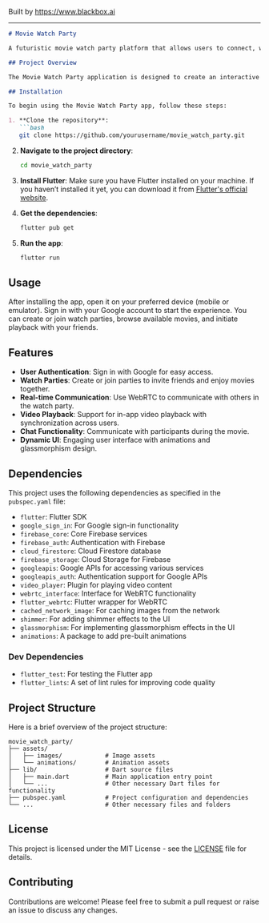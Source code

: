 
Built by https://www.blackbox.ai

---

```markdown
# Movie Watch Party

A futuristic movie watch party platform that allows users to connect, watch movies together, and enjoy a shared viewing experience. The app leverages the power of Firebase and WebRTC to provide a seamless interaction between users.

## Project Overview

The Movie Watch Party application is designed to create an interactive and engaging environment for users to watch movies together in real-time. With features like Google sign-in, video playback, and chat capabilities, this platform offers a unique social experience to movie enthusiasts.

## Installation

To begin using the Movie Watch Party app, follow these steps:

1. **Clone the repository**:
   ```bash
   git clone https://github.com/yourusername/movie_watch_party.git
   ```
   
2. **Navigate to the project directory**:
   ```bash
   cd movie_watch_party
   ```

3. **Install Flutter**: Make sure you have Flutter installed on your machine. If you haven’t installed it yet, you can download it from [Flutter's official website](https://flutter.dev/docs/get-started/install).

4. **Get the dependencies**:
   ```bash
   flutter pub get
   ```

5. **Run the app**:
   ```bash
   flutter run
   ```

## Usage

After installing the app, open it on your preferred device (mobile or emulator). Sign in with your Google account to start the experience. You can create or join watch parties, browse available movies, and initiate playback with your friends.

## Features

- **User Authentication**: Sign in with Google for easy access.
- **Watch Parties**: Create or join parties to invite friends and enjoy movies together.
- **Real-time Communication**: Use WebRTC to communicate with others in the watch party.
- **Video Playback**: Support for in-app video playback with synchronization across users.
- **Chat Functionality**: Communicate with participants during the movie.
- **Dynamic UI**: Engaging user interface with animations and glassmorphism design.

## Dependencies

This project uses the following dependencies as specified in the `pubspec.yaml` file:

- `flutter`: Flutter SDK
- `google_sign_in`: For Google sign-in functionality
- `firebase_core`: Core Firebase services
- `firebase_auth`: Authentication with Firebase
- `cloud_firestore`: Cloud Firestore database
- `firebase_storage`: Cloud Storage for Firebase
- `googleapis`: Google APIs for accessing various services
- `googleapis_auth`: Authentication support for Google APIs
- `video_player`: Plugin for playing video content
- `webrtc_interface`: Interface for WebRTC functionality
- `flutter_webrtc`: Flutter wrapper for WebRTC
- `cached_network_image`: For caching images from the network
- `shimmer`: For adding shimmer effects to the UI
- `glassmorphism`: For implementing glassmorphism effects in the UI
- `animations`: A package to add pre-built animations

### Dev Dependencies

- `flutter_test`: For testing the Flutter app
- `flutter_lints`: A set of lint rules for improving code quality

## Project Structure

Here is a brief overview of the project structure:

```
movie_watch_party/
├── assets/
│   ├── images/            # Image assets
│   └── animations/        # Animation assets
├── lib/                   # Dart source files
│   ├── main.dart          # Main application entry point
│   └── ...                # Other necessary Dart files for functionality
├── pubspec.yaml           # Project configuration and dependencies
└── ...                    # Other necessary files and folders
```

## License

This project is licensed under the MIT License - see the [LICENSE](LICENSE) file for details.

## Contributing

Contributions are welcome! Please feel free to submit a pull request or raise an issue to discuss any changes.
```